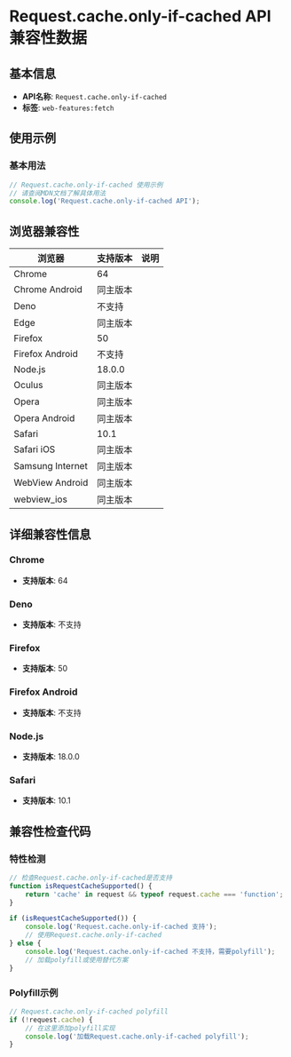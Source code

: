 # Request.cache.only-if-cached API 兼容性数据

## 基本信息

- **API名称**: `Request.cache.only-if-cached`
- **标签**: `web-features:fetch`

## 使用示例

### 基本用法

```javascript
// Request.cache.only-if-cached 使用示例
// 请查阅MDN文档了解具体用法
console.log('Request.cache.only-if-cached API');
```

## 浏览器兼容性

| 浏览器 | 支持版本 | 说明 |
|--------|----------|------|
| Chrome | 64 |  |
| Chrome Android | 同主版本 |  |
| Deno | 不支持 |  |
| Edge | 同主版本 |  |
| Firefox | 50 |  |
| Firefox Android | 不支持 |  |
| Node.js | 18.0.0 |  |
| Oculus | 同主版本 |  |
| Opera | 同主版本 |  |
| Opera Android | 同主版本 |  |
| Safari | 10.1 |  |
| Safari iOS | 同主版本 |  |
| Samsung Internet | 同主版本 |  |
| WebView Android | 同主版本 |  |
| webview_ios | 同主版本 |  |

## 详细兼容性信息

### Chrome

- **支持版本**: 64

### Deno

- **支持版本**: 不支持

### Firefox

- **支持版本**: 50

### Firefox Android

- **支持版本**: 不支持

### Node.js

- **支持版本**: 18.0.0

### Safari

- **支持版本**: 10.1

## 兼容性检查代码

### 特性检测

```javascript
// 检查Request.cache.only-if-cached是否支持
function isRequestCacheSupported() {
    return 'cache' in request && typeof request.cache === 'function';
}

if (isRequestCacheSupported()) {
    console.log('Request.cache.only-if-cached 支持');
    // 使用Request.cache.only-if-cached
} else {
    console.log('Request.cache.only-if-cached 不支持，需要polyfill');
    // 加载polyfill或使用替代方案
}
```

### Polyfill示例

```javascript
// Request.cache.only-if-cached polyfill
if (!request.cache) {
    // 在这里添加polyfill实现
    console.log('加载Request.cache.only-if-cached polyfill');
}
```

